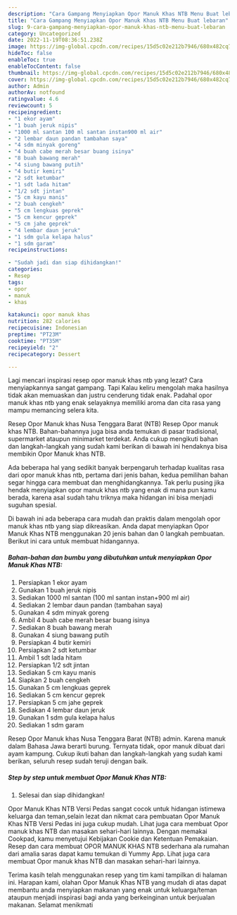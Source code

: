```yaml
---
description: "Cara Gampang Menyiapkan Opor Manuk Khas NTB Menu Buat lebaran"
title: "Cara Gampang Menyiapkan Opor Manuk Khas NTB Menu Buat lebaran"
slug: 9-cara-gampang-menyiapkan-opor-manuk-khas-ntb-menu-buat-lebaran
category: Uncategorized
date: 2022-11-19T08:36:51.238Z
image: https://img-global.cpcdn.com/recipes/15d5c02e212b7946/680x482cq70/opor-manuk-khas-ntb-foto-resep-utama.jpg
hideToc: false
enableToc: true
enableTocContent: false
thumbnail: https://img-global.cpcdn.com/recipes/15d5c02e212b7946/680x482cq70/opor-manuk-khas-ntb-foto-resep-utama.jpg
cover: https://img-global.cpcdn.com/recipes/15d5c02e212b7946/680x482cq70/opor-manuk-khas-ntb-foto-resep-utama.jpg
author: Admin
authorAv: notfound
ratingvalue: 4.6
reviewcount: 5
recipeingredient:
- "1 ekor ayam"
- "1 buah jeruk nipis"
- "1000 ml santan 100 ml santan instan900 ml air"
- "2 lembar daun pandan tambahan saya"
- "4 sdm minyak goreng"
- "4 buah cabe merah besar buang isinya"
- "8 buah bawang merah"
- "4 siung bawang putih"
- "4 butir kemiri"
- "2 sdt ketumbar"
- "1 sdt lada hitam"
- "1/2 sdt jintan"
- "5 cm kayu manis"
- "2 buah cengkeh"
- "5 cm lengkuas geprek"
- "5 cm kencur geprek"
- "5 cm jahe geprek"
- "4 lembar daun jeruk"
- "1 sdm gula kelapa halus"
- "1 sdm garam"
recipeinstructions:

- "Sudah jadi dan siap dihidangkan!"
categories:
- Resep
tags:
- opor
- manuk
- khas

katakunci: opor manuk khas 
nutrition: 282 calories
recipecuisine: Indonesian
preptime: "PT23M"
cooktime: "PT35M"
recipeyield: "2"
recipecategory: Dessert

---
```



Lagi mencari inspirasi resep opor manuk khas ntb yang lezat? Cara menyiapkannya sangat gampang. Tapi Kalau keliru mengolah maka hasilnya tidak akan memuaskan dan justru cenderung tidak enak. Padahal opor manuk khas ntb yang enak selayaknya memiliki aroma dan cita rasa yang mampu memancing selera kita.


Resep Opor Manuk khas Nusa Tenggara Barat (NTB) Resep Opor manuk khas NTB. Bahan-bahannya juga bisa anda temukan di pasar tradisional, supermarket ataupun minimarket terdekat. Anda cukup mengikuti bahan dan langkah-langkah yang sudah kami berikan di bawah ini hendaknya bisa membikin Opor Manuk khas NTB.

Ada beberapa hal yang sedikit banyak berpengaruh terhadap kualitas rasa dari opor manuk khas ntb, pertama dari jenis bahan, kedua pemilihan bahan segar hingga cara membuat dan menghidangkannya. Tak perlu pusing jika hendak menyiapkan opor manuk khas ntb yang enak di mana pun kamu berada, karena asal sudah tahu triknya maka hidangan ini bisa menjadi suguhan spesial.


Di bawah ini ada beberapa cara mudah dan praktis dalam mengolah opor manuk khas ntb yang siap dikreasikan. Anda dapat menyiapkan Opor Manuk Khas NTB menggunakan 20 jenis bahan dan 0 langkah pembuatan. Berikut ini cara untuk membuat hidangannya.

<!--inarticleads1-->

##### Bahan-bahan dan bumbu yang dibutuhkan untuk menyiapkan Opor Manuk Khas NTB:

1. Persiapkan 1 ekor ayam
1. Gunakan 1 buah jeruk nipis
1. Sediakan 1000 ml santan (100 ml santan instan+900 ml air)
1. Sediakan 2 lembar daun pandan (tambahan saya)
1. Gunakan 4 sdm minyak goreng
1. Ambil 4 buah cabe merah besar buang isinya
1. Sediakan 8 buah bawang merah
1. Gunakan 4 siung bawang putih
1. Persiapkan 4 butir kemiri
1. Persiapkan 2 sdt ketumbar
1. Ambil 1 sdt lada hitam
1. Persiapkan 1/2 sdt jintan
1. Sediakan 5 cm kayu manis
1. Siapkan 2 buah cengkeh
1. Gunakan 5 cm lengkuas geprek
1. Sediakan 5 cm kencur geprek
1. Persiapkan 5 cm jahe geprek
1. Sediakan 4 lembar daun jeruk
1. Gunakan 1 sdm gula kelapa halus
1. Sediakan 1 sdm garam


Resep Opor Manuk khas Nusa Tenggara Barat (NTB) admin. Karena manuk dalam Bahasa Jawa berarti burung. Ternyata tidak, opor manuk dibuat dari ayam kampung. Cukup ikuti bahan dan langkah-langkah yang sudah kami berikan, seluruh resep sudah teruji dengan baik. 

<!--inarticleads2-->

##### Step by step untuk membuat Opor Manuk Khas NTB:


1. Selesai dan siap dihidangkan!

Opor Manuk Khas NTB Versi Pedas sangat cocok untuk hidangan istimewa keluarga dan teman,selain lezat dan nikmat cara pembuatan Opor Manuk Khas NTB Versi Pedas ini juga cukup mudah. Lihat juga cara membuat Opor manuk khas NTB dan masakan sehari-hari lainnya. Dengan memakai Cookpad, kamu menyetujui Kebijakan Cookie dan Ketentuan Pemakaian. Resep dan cara membuat OPOR MANUK KHAS NTB sederhana ala rumahan dari amalia saras dapat kamu temukan di Yummy App. Lihat juga cara membuat Opor manuk khas NTB dan masakan sehari-hari lainnya. 

Terima kasih telah menggunakan resep yang tim kami tampilkan di halaman ini. Harapan kami, olahan Opor Manuk Khas NTB yang mudah di atas dapat membantu anda menyiapkan makanan yang enak untuk keluarga/teman ataupun menjadi inspirasi bagi anda yang berkeinginan untuk berjualan makanan. Selamat menikmati
